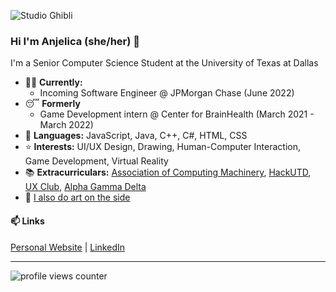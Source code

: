 ![Studio Ghibli](https://blog.lootcrate.com/wp-content/uploads/2020/01/GL5qzLh.gif)

### Hi I'm Anjelica (she/her) 👋
I'm a Senior Computer Science Student at the University of Texas at Dallas
- 👩‍💻 **Currently:**
  - Incoming Software Engineer @ JPMorgan Chase (June 2022)
- 😴 **Formerly**
  - Game Development intern @ Center for BrainHealth (March 2021 - March 2022)
- 🌻 **Languages:** JavaScript, Java, C++, C#, HTML, CSS
- ⭐ **Interests:** UI/UX Design, Drawing, Human-Computer Interaction, Game Development, Virtual Reality
- 📚 **Extracurriculars:** [Association of Computing Machinery](https://acmutd.co/), [HackUTD](https://hackutd.co/), [UX Club](https://uxutd.com/), [Alpha Gamma Delta](http://utdallas.alphagammadelta.org/)
- 🎨 [I also do art on the side](https://evanjelica.github.io/pages/art.html)

#### 📫 Links
[Personal Website](https://evanjelica.github.io) | [LinkedIn](https://www.linkedin.com/in/anjelica-avorque/)

---

![profile views counter](https://komarev.com/ghpvc/?username=evanjelica&label=visitors)
